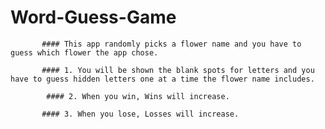 # Word-Guess-Game
        
           #### This app randomly picks a flower name and you have to guess which flower the app chose.
        
           #### 1. You will be shown the blank spots for letters and you have to guess hidden letters one at a time the flower name includes.
        
            #### 2. When you win, Wins will increase.

           #### 3. When you lose, Losses will increase.
        